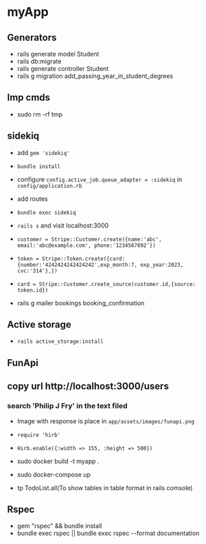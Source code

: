 # myApp

## Generators
* rails generate model Student
* rails db:migrate
* rails generate controller Student
* rails g migration add_passing_year_in_student_degrees

## Imp cmds
* sudo rm -rf tmp

## sidekiq
* add `gem 'sidekiq'`
* `bundle install`
* configure `config.active_job.queue_adapter = :sidekiq` in `config/application.rb`
* add routes
* `bundle exec sidekiq`
* `rails s` and visit localhost:3000

* `customer = Stripe::Customer.create({name:'abc', email:'abc@example.com', phone:'1234567892'})`
* `token = Stripe::Token.create({card: {number:'4242424242424242',exp_month:7, exp_year:2023, cvc:'314'},})`
* `card = Stripe::Customer.create_source(customer.id,{source: token.id})`

* rails g mailer bookings booking_confirmation

## Active storage
* `rails active_storage:install`

## FunApi
## copy url http://localhost:3000/users
### search 'Philip J Fry' in the text filed
* Image with response is place in `app/assets/images/funapi.png`

* `require 'hirb'`
* `Hirb.enable({:width => 155, :height => 500})`

* sudo docker build -t myapp .
* sudo docker-compose up
* tp TodoList.all(To show tables in table format in rails comsole)

## Rspec
* gem "rspec" && bundle install
* bundle exec rspec || bundle exec rspec --format documentation